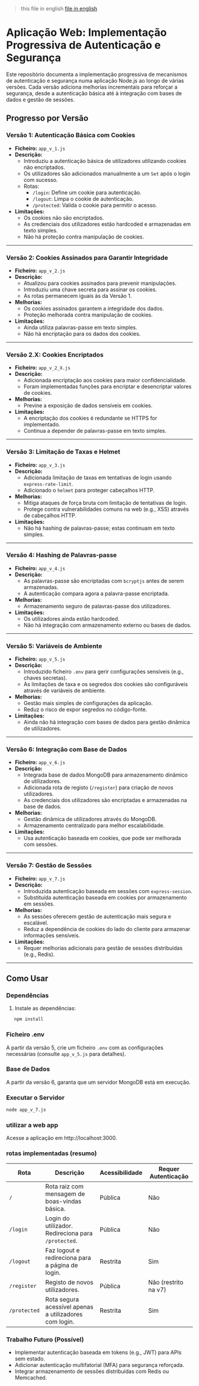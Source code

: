 > this file in english [file in english](./README.md)
# Aplicação Web: Implementação Progressiva de Autenticação e Segurança

Este repositório documenta a implementação progressiva de mecanismos de autenticação e segurança numa aplicação Node.js ao longo de várias versões. Cada versão adiciona melhorias incrementais para reforçar a segurança, desde a autenticação básica até à integração com bases de dados e gestão de sessões.

## Progresso por Versão

### Versão 1: Autenticação Básica com Cookies
- **Ficheiro:** `app_v_1.js`
- **Descrição:**
  - Introduziu a autenticação básica de utilizadores utilizando cookies não encriptados.
  - Os utilizadores são adicionados manualmente a um `Set` após o login com sucesso.
  - Rotas:
    - `/login`: Define um cookie para autenticação.
    - `/logout`: Limpa o cookie de autenticação.
    - `/protected`: Valida o cookie para permitir o acesso.
- **Limitações:**
  - Os cookies não são encriptados.
  - As credenciais dos utilizadores estão hardcoded e armazenadas em texto simples.
  - Não há proteção contra manipulação de cookies.

---

### Versão 2: Cookies Assinados para Garantir Integridade
- **Ficheiro:** `app_v_2.js`
- **Descrição:**
  - Atualizou para cookies assinados para prevenir manipulações.
  - Introduziu uma chave secreta para assinar os cookies.
  - As rotas permanecem iguais às da Versão 1.
- **Melhorias:**
  - Os cookies assinados garantem a integridade dos dados.
  - Proteção melhorada contra manipulação de cookies.
- **Limitações:**
  - Ainda utiliza palavras-passe em texto simples.
  - Não há encriptação para os dados dos cookies.

---

### Versão 2.X: Cookies Encriptados
- **Ficheiro:** `app_v_2_X.js`
- **Descrição:**
  - Adicionada encriptação aos cookies para maior confidencialidade.
  - Foram implementadas funções para encriptar e desencriptar valores de cookies.
- **Melhorias:**
  - Previne a exposição de dados sensíveis em cookies.
- **Limitações:**
  - A encriptação dos cookies é redundante se HTTPS for implementado.
  - Continua a depender de palavras-passe em texto simples.

---

### Versão 3: Limitação de Taxas e Helmet
- **Ficheiro:** `app_v_3.js`
- **Descrição:**
  - Adicionada limitação de taxas em tentativas de login usando `express-rate-limit`.
  - Adicionado o `helmet` para proteger cabeçalhos HTTP.
- **Melhorias:**
  - Mitiga ataques de força bruta com limitação de tentativas de login.
  - Protege contra vulnerabilidades comuns na web (e.g., XSS) através de cabeçalhos HTTP.
- **Limitações:**
  - Não há hashing de palavras-passe; estas continuam em texto simples.

---

### Versão 4: Hashing de Palavras-passe
- **Ficheiro:** `app_v_4.js`
- **Descrição:**
  - As palavras-passe são encriptadas com `bcryptjs` antes de serem armazenadas.
  - A autenticação compara agora a palavra-passe encriptada.
- **Melhorias:**
  - Armazenamento seguro de palavras-passe dos utilizadores.
- **Limitações:**
  - Os utilizadores ainda estão hardcoded.
  - Não há integração com armazenamento externo ou bases de dados.

---

### Versão 5: Variáveis de Ambiente
- **Ficheiro:** `app_v_5.js`
- **Descrição:**
  - Introduzido ficheiro `.env` para gerir configurações sensíveis (e.g., chaves secretas).
  - As limitações de taxa e os segredos dos cookies são configuráveis através de variáveis de ambiente.
- **Melhorias:**
  - Gestão mais simples de configurações da aplicação.
  - Reduz o risco de expor segredos no código-fonte.
- **Limitações:**
  - Ainda não há integração com bases de dados para gestão dinâmica de utilizadores.

---

### Versão 6: Integração com Base de Dados
- **Ficheiro:** `app_v_6.js`
- **Descrição:**
  - Integrada base de dados MongoDB para armazenamento dinâmico de utilizadores.
  - Adicionada rota de registo (`/register`) para criação de novos utilizadores.
  - As credenciais dos utilizadores são encriptadas e armazenadas na base de dados.
- **Melhorias:**
  - Gestão dinâmica de utilizadores através do MongoDB.
  - Armazenamento centralizado para melhor escalabilidade.
- **Limitações:**
  - Usa autenticação baseada em cookies, que pode ser melhorada com sessões.

---

### Versão 7: Gestão de Sessões
- **Ficheiro:** `app_v_7.js`
- **Descrição:**
  - Introduzida autenticação baseada em sessões com `express-session`.
  - Substituída autenticação baseada em cookies por armazenamento em sessões.
- **Melhorias:**
  - As sessões oferecem gestão de autenticação mais segura e escalável.
  - Reduz a dependência de cookies do lado do cliente para armazenar informações sensíveis.
- **Limitações:**
  - Requer melhorias adicionais para gestão de sessões distribuídas (e.g., Redis).

---

## Como Usar
### Dependências
1. Instale as dependências:

```bash
   npm install
```

### Ficheiro .env
A partir da versão 5, crie um ficheiro `.env` com as configurações necessárias (consulte `app_v_5.js` para detalhes).

### Base de Dados
A partir da versão 6, garanta que um servidor MongoDB está em execução.

### Executar o Servidor
```bash
node app_v_7.js
```
### utilizar a web app
Acesse a aplicação em http://localhost:3000.

### rotas implementadas (resumo)
| **Rota**      | **Descrição**                                        | **Acessibilidade** | **Requer Autenticação** |
|---------------|------------------------------------------------------|---------------------|--------------------------|
| `/`           | Rota raiz com mensagem de boas-vindas básica.        | Pública             | Não                      |
| `/login`      | Login do utilizador. Redireciona para `/protected`.  | Pública             | Não                      |
| `/logout`     | Faz logout e redireciona para a página de login.     | Restrita            | Sim                      |
| `/register`   | Registo de novos utilizadores.                       | Pública             | Não (restrito na v7)     |
| `/protected`  | Rota segura acessível apenas a utilizadores com login. | Restrita            | Sim                      |



### Trabalho Futuro (Possível)
* Implementar autenticação baseada em tokens (e.g., JWT) para APIs sem estado.
* Adicionar autenticação multifatorial (MFA) para segurança reforçada.
* Integrar armazenamento de sessões distribuídas com Redis ou Memcached.